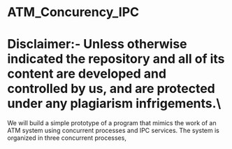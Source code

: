 # ATM_Concurency_IPC
# Disclaimer:- Unless otherwise indicated the repository and all of its content are developed and controlled by us, and are protected under any plagiarism infrigements.\

We will build a simple prototype of a program that mimics the work of an ATM system using concurrent processes and IPC services. The system is organized in three concurrent processes,
